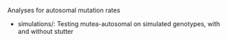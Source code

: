Analyses for autosomal mutation rates

* simulations/: Testing mutea-autosomal on simulated genotypes, with and without stutter